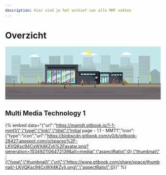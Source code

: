 ```yaml
---
description: Hier vind je het archief van alle MMT vakken
---
```


# Overzicht

![](.gitbook/assets/mamdt-building.png)

## Multi Media Technology 1

{% embed data="{\"url\":\"https://mamdt.gitbook.io/1-1-mmt1/\",\"type\":\"link\",\"title\":\"Initial page - 1.1 - MMT1\",\"icon\":{\"type\":\"icon\",\"url\":\"https://blobscdn.gitbook.com/v0/b/gitbook-28427.appspot.com/o/spaces%2F-LKVQKsc94CxWX4KZvIi%2Favatar.png?generation=1534921106472139&alt=media\",\"aspectRatio\":0},\"thumbnail\":{\"type\":\"thumbnail\",\"url\":\"https://www.gitbook.com/share/space/thumbnail/-LKVQKsc94CxWX4KZvIi.png\",\"aspectRatio\":0}}" %}

